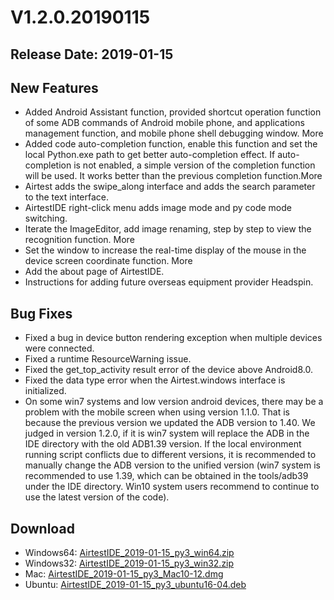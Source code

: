 ﻿# V1.2.0.20190115
## Release Date: 2019-01-15

## New Features
- Added Android Assistant function, provided shortcut operation function of some ADB commands of Android mobile phone, and applications management function, and mobile phone shell debugging window. More
- Added code auto-completion function, enable this function and set the local Python.exe path to get better auto-completion effect. If auto-completion is not enabled, a simple version of the completion function will be used. It works better than the previous completion function.More
- Airtest adds the swipe_along interface and adds the search parameter to the text interface.
- AirtestIDE right-click menu adds image mode and py code mode switching.
- Iterate the ImageEditor, add image renaming, step by step to view the recognition function. More
- Set the window to increase the real-time display of the mouse in the device screen coordinate function. More
- Add the about page of AirtestIDE.
- Instructions for adding future overseas equipment provider Headspin.

## Bug Fixes
- Fixed a bug in device button rendering exception when multiple devices were connected.
- Fixed a runtime ResourceWarning issue.
- Fixed the get_top_activity result error of the device above Android8.0.
- Fixed the data type error when the Airtest.windows interface is initialized.
- On some win7 systems and low version android devices, there may be a problem with the mobile screen when using version 1.1.0. That is because the previous version we updated the ADB version to 1.40. We judged in version 1.2.0, if it is win7 system will replace the ADB in the IDE directory with the old ADB1.39 version. If the local environment running script conflicts due to different versions, it is recommended to manually change the ADB version to the unified version (win7 system is recommended to use 1.39, which can be obtained in the tools/adb39 under the IDE directory. Win10 system users recommend to continue to use the latest version of the code).

## Download
- Windows64: [AirtestIDE_2019-01-15_py3_win64.zip](https://top.gdl.netease.com/AirtestIDE_2019-01-15_py3_win64.zip)
- Windows32: [AirtestIDE_2019-01-15_py3_win32.zip](https://top.gdl.netease.com/AirtestIDE_2019-01-15_py3_win32.zip)
- Mac: [AirtestIDE_2019-01-15_py3_Mac10-12.dmg](https://top.gdl.netease.com/AirtestIDE_2019-01-15_py3_Mac10-12.dmg)
- Ubuntu: [AirtestIDE_2019-01-15_py3_ubuntu16-04.deb](https://top.gdl.netease.com/AirtestIDE_2019-01-15_py3_ubuntu16-04.deb)
